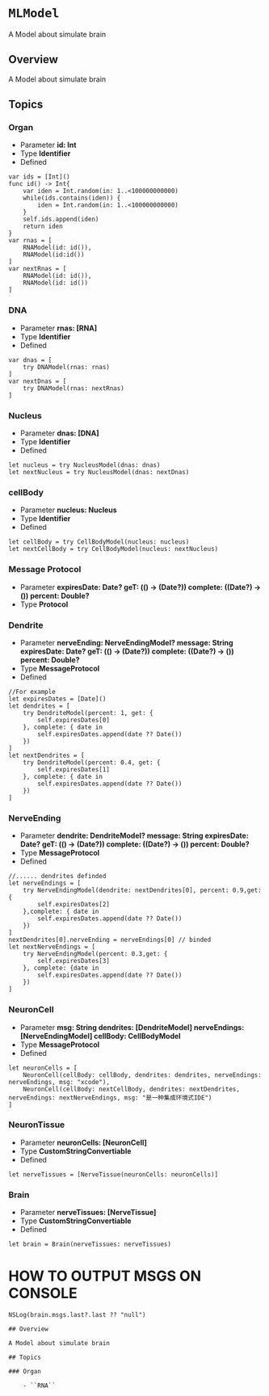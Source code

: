 # ``MLModel``

A Model about simulate brain

## Overview

A Model about simulate brain

## Topics

### Organ
 - Parameter
    **id: Int**
 - Type
    **Identifier**
 - Defined
```
var ids = [Int]()
func id() -> Int{
    var iden = Int.random(in: 1..<100000000000)
    while(ids.contains(iden)) {
        iden = Int.random(in: 1..<100000000000)
    }
    self.ids.append(iden)
    return iden
}
var rnas = [
    RNAModel(id: id()),
    RNAModel(id:id())
]
var nextRnas = [
    RNAModel(id: id()),
    RNAModel(id: id())
]
```
    
### DNA
 - Parameter
    **rnas: [RNA]** 
 - Type
    **Identifier**
 - Defined
```
var dnas = [
    try DNAModel(rnas: rnas)
]
var nextDnas = [
    try DNAModel(rnas: nextRnas)
]
```
### Nucleus
 - Parameter
    **dnas: [DNA]**
 - Type
    **Identifier**
 - Defined
```
let nucleus = try NucleusModel(dnas: dnas)
let nextNucleus = try NucleusModel(dnas: nextDnas)
```
    
### cellBody
 - Parameter
    **nucleus: Nucleus**
 - Type
    **Identifier**
 - Defined
```
let cellBody = try CellBodyModel(nucleus: nucleus)
let nextCellBody = try CellBodyModel(nucleus: nextNucleus)
```
    
### Message Protocol
 - Parameter
    **expiresDate: Date?
        geT: (() -> (Date?))
        complete: ((Date?) -> ())
        percent: Double?**
 - Type
    **Protocol**
    
### Dendrite
 - Parameter
    **nerveEnding: NerveEndingModel?
        message: String
        expiresDate: Date?
        geT: (() -> (Date?))
        complete: ((Date?) -> ())
        percent: Double?**
 - Type
    **MessageProtocol**
 - Defined
```
//For example
let expiresDates = [Date]()
let dendrites = [
    try DendriteModel(percent: 1, get: {
        self.expiresDates[0] 
    }, complete: { date in
        self.expiresDates.append(date ?? Date())
    })
]
let nextDendrites = [
    try DendriteModel(percent: 0.4, get: { 
        self.expiresDates[1] 
    }, complete: { date in 
        self.expiresDates.append(date ?? Date()) 
    })
]
```
    
### NerveEnding
 - Parameter
    **dendrite: DendriteModel?
        message: String
        expiresDate: Date?
        geT: (() -> (Date?))
        complete: ((Date?) -> ())
        percent: Double?**
 - Type
    **MessageProtocol**
 - Defined
```
//...... dendrites definded
let nerveEndings = [
    try NerveEndingModel(dendrite: nextDendrites[0], percent: 0.9,get: { 
        self.expiresDates[2] 
    },complete: { date in 
        self.expiresDates.append(date ?? Date())
    })
]
nextDendrites[0].nerveEnding = nerveEndings[0] // binded
let nextNerveEndings = [
    try NerveEndingModel(percent: 0.3,get: {
        self.expiresDates[3] 
    }, complete: {date in 
        self.expiresDates.append(date ?? Date())
    })
]
```
    
### NeuronCell
 - Parameter
    **msg: String
        dendrites: [DendriteModel]
        nerveEndings: [NerveEndingModel]
        cellBody: CellBodyModel**
 - Type
    **MessageProtocol**
 - Defined
```
let neuronCells = [
    NeuronCell(cellBody: cellBody, dendrites: dendrites, nerveEndings: nerveEndings, msg: "xcode"),
    NeuronCell(cellBody: nextCellBody, dendrites: nextDendrites, nerveEndings: nextNerveEndings, msg: "是一种集成环境式IDE")
]
```
    
### NeuronTissue
 - Parameter
    **neuronCells: [NeuronCell]**
 - Type
    **CustomStringConvertiable**
 - Defined
```
let nerveTissues = [NerveTissue(neuronCells: neuronCells)]
```
    
### Brain
 - Parameter
    **nerveTissues: [NerveTissue]**
 - Type
    **CustomStringConvertiable**
 - Defined
```
let brain = Brain(nerveTissues: nerveTissues)
```
    
# HOW TO OUTPUT MSGS ON CONSOLE
```
NSLog(brain.msgs.last?.last ?? "null")
```
    
    ## Overview
    
    A Model about simulate brain
    
    ## Topics
    
    ### Organ
    
        - ``RNA``
